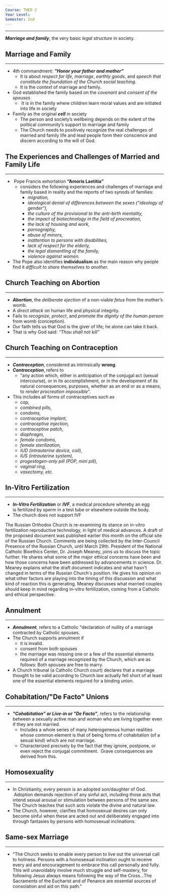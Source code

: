 ```yaml
---
Course: THEO 2
Year Level: 
Semester: 2nd
---
```

---
***Marriage and family***, the very basic *legal structure* in society.

## Marriage and Family
---
- 4th commandment: ***"Honor your father and mother"***
	- It is about *respect for life*, *marriage*, *earthly goods*, and *speech that constitute the foundation of the Church social teaching*. 
	- It is the *context* of marriage and family.
- God established the family based on the *covenant* and *consent of the spouses*
	-  It is in the family where children learn moral values and are initiated into life in society
- Family as the original ***cell*** in society
	- The person and society’s wellbeing depends on the extent of the political community’s support to marriage and family
	- The Church needs to positively recognize the real challenges of married and family life and lead people form their conscience and discern according to the will of God.

## The Experiences and Challenges of Married and Family Life
---
-  Pope Francis exhortation **“Amoris Laetitia”**
	- considers the following experiences and challenges of marriage and family based in reality and the reports of two synods of families:
		- *migration,* 
		- *ideological denial of differences between the sexes (“ideology of gender”),* 
		- *the culture of the provisional to the anti-birth mentality,*
		- *the impact of biotechnology in the field of procreation,* 
		- *the lack of housing and work,* 
		- *pornography,* 
		- *abuse of minors,* 
		- *inattention to persons with disabilities,* 
		- *lack of respect for the elderly,* 
		- *the legal dismantling of the family,* 
		- *violence against women.*
- The Pope also identifies **individualism** as the main reason why people find it *difficult to share themselves to another*.

## **Church** Teaching on Abortion
---
- ***Abortion***, the *deliberate ejection* of a non-viable *fetus* from the mother’s womb.
- A *direct attack* on human life and physical integrity. 
- Fails to *recognize*, *protect*, and *promote the dignity of the human person* from womb (conception). 
- Our faith tells us that God is the giver of life; he alone can take it back. 
- That is why God said: *“Thou shall not kill”*

## **Church** Teaching on Contraception
---
- ***Contraception***, considered as intrinsically **wrong**.
- ***Contraception***, refers to 
	- "any action which, either in anticipation of the conjugal act (sexual intercourse), or in its accomplishment, or in the development of its natural consequences, purposes, whether as an end or as a means, to *render procreation impossible*”.
- This includes all forms of contraceptives such as 
	- *cap,* 
	- *combined pills,* 
	- *condoms,* 
	- *contraceptive implant,* 
	- *contraceptive injection,* 
	- *contraceptive patch,* 
	- *diaphragm,* 
	- *female condoms,* 
	- *female sterilization,* 
	- *IUD (intrauterine device, coil),* 
	- *IUS (intrauterine system),* 
	- *progestogen-only pill (POP, mini pill),* 
	- *vaginal ring,* 
	- *vasectomy, etc.*

## In-Vitro Fertilization
---
- ***In-Vitro Fertilization*** or ***IVF***, a medical procedure whereby an egg is fertilized by sperm in a test tube or elsewhere outside the body.
- The church does not support IVF

 The Russian Orthodox Church is re-examining its stance on in-vitro fertilization reproductive technology, in light of medical advances. A draft of the proposed document was published earlier this month on the official site of the Russian Church. Comments are being collected by the Inter-Council Presence of the Russian Church, until March 29th. President of the National Catholic Bioethics Center, Dr. Joseph Meaney, joins us to discuss the topic further. He shares what some of the major ethical concerns have been and how those concerns have been addressed by advancements in science. Dr. Meaney explains what the draft document indicates and what hasn't changed in terms of the Russian Church's position. He gives his opinion on what other factors are playing into the timing of this discussion and what kind of reaction this is generating. Meaney discusses what married couples should keep in mind regarding in-vitro fertilization, coming from a Catholic and ethical perspective.

## Annulment
---
- ***Annulment***, refers to a Catholic "declaration of nullity of a marriage contracted by Catholic spouses.
- The Church supports annulment if
	- it is invalid. 
	- consent from both spouses
	- the marriage was missing one or a few of the essential elements required of a marriage recognized by the Church, which are as follows: Both spouses are free to marry.
- A Church tribunal (a Catholic Church court) declares that a marriage thought to be valid according to Church law actually fell short of at least one of the essential elements required for a binding union.

## Cohabitation/"De Facto" Unions
---
- ***"Cohabitation" or Live-in or "De Facto"***, refers to the relationship between a sexually active man and woman who are living together even if they are not married. 
	- Includes a whole series of many heterogeneous human realities whose common element is that of being forms of cohabitation (of a sexual kind) which are not marriage.  
	- Characterized precisely by the fact that they ignore, postpone, or even reject the conjugal commitment.  Grave consequences are derived from this.

## Homosexuality
---
- In Christianity, every person is an adopted son/daughter of God.  Adoption demands rejection of any sinful act, including those acts that intend sexual arousal or stimulation between persons of the same sex. The Church teaches that such acts violate the divine and natural law. 
- The Church, however, clarifies that homosexual desires can only become sinful when these are acted out and deliberately engaged into through fantasies by persons with homosexual inclinations.

## Same-sex Marriage
---
- "The Church seeks to enable every person to live out the universal call to holiness. Persons with a homosexual inclination ought to receive every aid and encouragement to embrace this call personally and fully. This will unavoidably involve much struggle and self-mastery, for following Jesus always means following the way of the Cross...The Sacraments of the Eucharist and of Penance are essential sources of consolation and aid on this path."